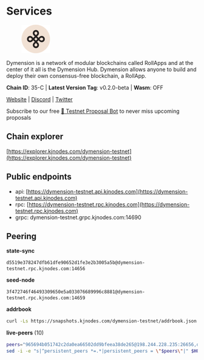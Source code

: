 # Services

<figure><img src="https://raw.githubusercontent.com/kj89/cosmos-images/main/logos/dymension.png" alt=""><figcaption></figcaption></figure>

Dymension is a network of modular blockchains called RollApps  and at the center of it all is the Dymension Hub. Dymension  allows anyone to build and deploy their own consensus-free blockchain, a RollApp.

**Chain ID**: 35-C | **Latest Version Tag**: v0.2.0-beta | **Wasm**: OFF

[Website](https://dymension.xyz/) | [Discord](https://discord.gg/dymension) | [Twitter](https://twitter.com/dymensionXYZ)



Subscribe to our free [🤖 Testnet Proposal Bot](https://t.me/kjnodes_testnet_proposal_bot) to never miss upcoming proposals


## Chain explorer
[https://explorer.kjnodes.com/dymension-testnet](https://explorer.kjnodes.com/dymension-testnet)

## Public endpoints

* api: [https://dymension-testnet.api.kjnodes.com](https://dymension-testnet.api.kjnodes.com)
* rpc: [https://dymension-testnet.rpc.kjnodes.com](https://dymension-testnet.rpc.kjnodes.com)
* grpc: dymension-testnet.grpc.kjnodes.com:14690

## Peering

**state-sync**

```text
d5519e378247dfb61dfe90652d1fe3e2b3005a5b@dymension-testnet.rpc.kjnodes.com:14656
```

**seed-node**

```text
3f472746f46493309650e5a033076689996c8881@dymension-testnet.rpc.kjnodes.com:14659
```

**addrbook**
```bash
curl -Ls https://snapshots.kjnodes.com/dymension-testnet/addrbook.json > $HOME/.dymension/config/addrbook.json
```

**live-peers** (10)
```bash
peers="965694b051742c2da0ea66502dd9bfeea38de265@198.244.228.235:26656,d2b841acdcabb622e9033fe685a395eef091f2fe@65.108.199.62:46656,c5db84267f7dce8fa249b0d5365d59a7abeb0164@95.217.211.32:46656,d5519e378247dfb61dfe90652d1fe3e2b3005a5b@65.109.68.190:14656,b921655e6c66235915e7d4465ea2146e537f13e4@167.235.6.228:26636,77c42c2b2702437981976f7a648c26cd37911f7b@65.108.9.230:46656,77791ee9b1eb56682335c451c296f450ee649c01@44.209.89.17:26656,5dbbb68e0c8a86bdc372cf1de0691f1cdc6a96ad@82.208.23.223:27656,db0264c412618949ce3a63cb07328d027e433372@146.19.24.101:26646,877f82353e8cd6e2586ea37a6d16064eae081a74@192.95.30.128:31656"
sed -i -e "s|^persistent_peers *=.*|persistent_peers = \"$peers\"|" $HOME/.dymension/config/config.toml
```
